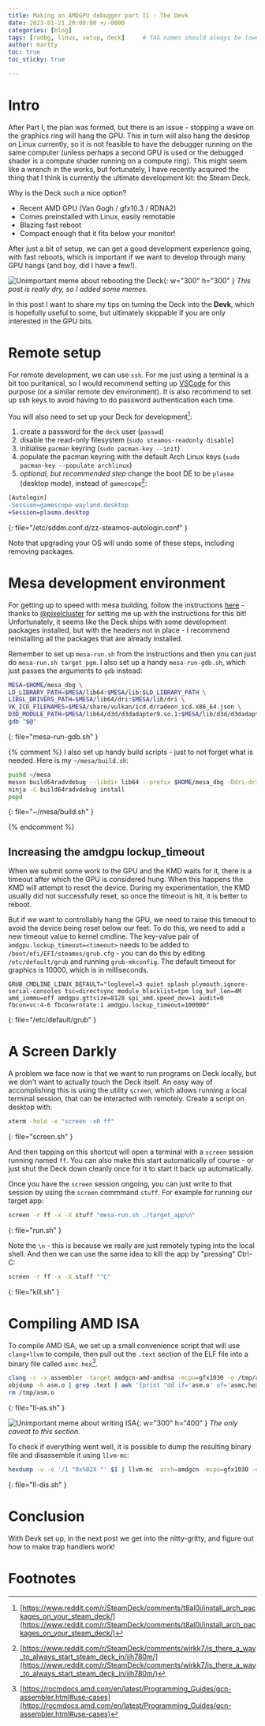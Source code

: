 ```yaml
---
title: Making an AMDGPU debugger part II - The Devk
date: 2023-01-21 20:00:00 +/-0000
categories: [blog]
tags: [radbg, linux, setup, deck]     # TAG names should always be lowercase
author: martty
toc: true
toc_sticky: true

---
```


# Intro

After Part I, the plan was formed, but there is an issue - stopping a wave on the graphics ring will hang the GPU. This in turn will also hang the desktop on Linux currently, so it is not feasible to have the debugger running
on the same computer (unless perhaps a second GPU is used or the debugged shader is a compute shader running on a compute ring). This might seem like a wrench in the works, but fortunately, I have recently acquired the thing
that I think is currently the ultimate development kit: the Steam Deck.

Why is the Deck such a nice option?

- Recent AMD GPU (Van Gogh / gfx10.3 / RDNA2)
- Comes preinstalled with Linux, easily remotable
- Blazing fast reboot
- Compact enough that it fits below your monitor!

After just a bit of setup, we can get a good development experience going, with fast reboots, which is important if we want to develop through many GPU hangs (and boy, did I have a few!).
   
![Unimportant meme about rebooting the Deck](/assets/radbg/reboot.png){: w="300" h="300" }
_This post is really dry, so I added some memes._
   
In this post I want to share my tips on turning the Deck into the **Devk**, which is hopefully useful to some, but ultimately skippable if you are only interested in the GPU bits.

# Remote setup

For remote development, we can use `ssh`. For me just using a terminal is a bit too puritanical, so I would recommend setting up [VSCode](https://code.visualstudio.com/docs/remote/ssh) for this purpose (or a similar remote dev environment). It is also recommend to set up ssh keys to avoid having to do password authentication each time.

You will also need to set up your Deck for development[^decks]:
1. create a password for the `deck` user (`passwd`)
1. disable the read-only filesystem (`sudo steamos-readonly disable`)
1. initialise `pacman` keyring (`sudo pacman-key --init`)
1. populate the pacman keyring with the default Arch Linux keys (`sudo pacman-key --populate archlinux`)
1. *optional, but recommended step* change the boot DE to be `plasma` (desktop mode), instead of `gamescope`[^boot]:

```diff
[Autologin]
-Session=gamescope-wayland.desktop
+Session=plasma.desktop
```
{: file="/etc/sddm.conf.d/zz-steamos-autologin.conf" }

Note that upgrading your OS will undo some of these steps, including removing packages.

# Mesa development environment

For getting up to speed with mesa building, follow the instructions [here](https://gist.github.com/Venemo/a9483106565df3a83fc67a411191edbd) - thanks to [@pixelcluster](https://mastodon.gamedev.place/@pixelcluster) for setting me up with the instructions for this bit!
Unfortunately, it seems like the Deck ships with some development packages installed, but with the headers not in place - I recommend reinstalling all the packages that are already installed.

Remember to set up `mesa-run.sh` from the instructions and then you can just do `mesa-run.sh target_pgm`.
I also set up a handy `mesa-run-gdb.sh`, which just passes the arguments to `gdb` instead:

```bash
MESA=$HOME/mesa_dbg \
LD_LIBRARY_PATH=$MESA/lib64:$MESA/lib:$LD_LIBRARY_PATH \
LIBGL_DRIVERS_PATH=$MESA/lib64/dri:$MESA/lib/dri \
VK_ICD_FILENAMES=$MESA/share/vulkan/icd.d/radeon_icd.x86_64.json \
D3D_MODULE_PATH=$MESA/lib64/d3d/d3dadapter9.so.1:$MESA/lib/d3d/d3dadapter9.so.1 \
gdb "$@"
```
{: file="mesa-run-gdb.sh" }

{% comment %}
I also set up handy build scripts - just to not forget what is needed. Here is my `~/mesa/build.sh`:

```bash
pushd ~/mesa
meson build64radvdebug --libdir lib64 --prefix $HOME/mesa_dbg -Ddri-drivers= -Dgallium-drivers= -Dvulkan-drivers=amd -Dosmesa=false -Dbuildtype=debug
ninja -C build64radvdebug install
popd
```
{: file="~/mesa/build.sh" }

{% endcomment %}

## Increasing the amdgpu lockup_timeout

When we submit some work to the GPU and the KMD waits for it, there is a timeout after which the GPU is considered hung. When this happens the KMD will attempt to reset the device. During my experimentation, the KMD usually did not successfully reset, so once the timeout is hit, it is better to reboot.

But if we want to controllably hang the GPU, we need to raise this timeout to avoid the device being reset below our feet. To do this, we need to add a new timeout value to kernel cmdline.
The key-value pair of `amdgpu.lockup_timeout=<timeout>` needs to be added to `/boot/efi/EFI/steamos/grub.cfg` - you can do this by editing `/etc/default/grub` and running `grub-mkconfig`. The default timeout for graphics is 10000, which is in milliseconds.

```
GRUB_CMDLINE_LINUX_DEFAULT="loglevel=3 quiet splash plymouth.ignore-serial-consoles tsc=directsync module_blacklist=tpm log_buf_len=4M amd_iommu=off amdgpu.gttsize=8128 spi_amd.speed_dev=1 audit=0 fbcon=vc:4-6 fbcon=rotate:1 amdgpu.lockup_timeout=100000"
```
{: file="/etc/default/grub" }

# A Screen Darkly

A problem we face now is that we want to run programs on Deck locally, but we don't want to actually touch the Deck itself. An easy way of accomplishing this is using the utility `screen`, which allows running a local terminal session, that can be interacted with remotely.
Create a script on desktop with:

```bash
xterm -hold -e "screen -xR ff"
```
{: file="screen.sh" }

And then tapping on this shortcut will open a terminal with a `screen` session running named `ff`. You can also make this start automatically of course - or just shut the Deck down cleanly once for it to start it back up automatically.

Once you have the `screen` session ongoing, you can just write to that session by using the `screen` commmand `stuff`. For example for running our target app:

```bash
screen -r ff -x -X stuff "mesa-run.sh ./target_app\n"
```
{: file="run.sh" }

Note the `\n` - this is because we really are just remotely typing into the local shell.
And then we can use the same idea to kill the app by "pressing" Ctrl-C:

```bash
screen -r ff -x -X stuff "^C"
```
{: file="kill.sh" }

# Compiling AMD ISA

To compile AMD ISA, we set up a small convenience script that will use `clang+llvm` to compile, then pull out the `.text` section of the ELF file into a binary file called `asmc.hex`[^gcnas].

```bash
clang -c -x assembler -target amdgcn-amd-amdhsa -mcpu=gfx1030 -o /tmp/asm.o $1
objdump -h asm.o | grep .text | awk '{print "dd if='asm.o' of='asmc.hex' bs=1 count=$[0x" $3 "] skip=$[0x" $6 "] status=none"}' | bash
rm /tmp/asm.o
```
{: file="ll-as.sh" }

![Unimportant meme about writing ISA](/assets/radbg/isa.png){: w="300" h="400" }
_The only caveat to this section._

To check if everything went well, it is possible to dump the resulting binary file and disassemble it using `llvm-mc`:

```bash
hexdump -v -e '/1 "0x%02X "' $1 | llvm-mc -arch=amdgcn -mcpu=gfx1030 -disassemble
```
{: file="ll-dis.sh" }

# Conclusion

With Devk set up, in the next post we get into the nitty-gritty, and figure out how to make trap handlers work!

# Footnotes

[^decks]:[https://www.reddit.com/r/SteamDeck/comments/t8al0i/install_arch_packages_on_your_steam_deck/](https://www.reddit.com/r/SteamDeck/comments/t8al0i/install_arch_packages_on_your_steam_deck/)
[^boot]:[https://www.reddit.com/r/SteamDeck/comments/wirkk7/is_there_a_way_to_always_start_steam_deck_in/ijh780m/](https://www.reddit.com/r/SteamDeck/comments/wirkk7/is_there_a_way_to_always_start_steam_deck_in/ijh780m/)
[^gcnas]: [https://rocmdocs.amd.com/en/latest/Programming_Guides/gcn-assembler.html#use-cases](https://rocmdocs.amd.com/en/latest/Programming_Guides/gcn-assembler.html#use-cases)